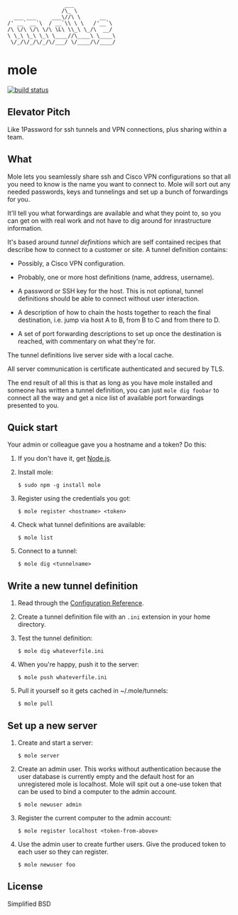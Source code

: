                       ___
                     /\_ \
      ___ ___     ___\//\ \      __
    /' __` __`\  / __`\\ \ \   /'__`\
    /\ \/\ \/\ \/\ \L\ \\_\ \_/\  __/
    \ \_\ \_\ \_\ \____//\____\ \____\
     \/_/\/_/\/_/\/___/ \/____/\/____/

mole
====

[![build status](https://secure.travis-ci.org/calmh/mole.png)](http://travis-ci.org/calmh/mole)

Elevator Pitch
--------------

Like 1Password for ssh tunnels and VPN connections, plus sharing within a team.

What
----

Mole lets you seamlessly share ssh and Cisco VPN configurations so that all you
need to know is the name you want to connect to. Mole will sort out any needed
passwords, keys and tunnelings and set up a bunch of forwardings for you.

It'll tell you what forwardings are available and what they point to, so you
can get on with real work and not have to dig around for inrastructure
information.

It's based around *tunnel definitions* which are self contained recipes that
describe how to connect to a customer or site.  A tunnel definition contains:

  - Possibly, a Cisco VPN configuration.

  - Probably, one or more host definitions (name, address, username).

  - A password or SSH key for the host. This is not optional, tunnel
    definitions should be able to connect without user interaction.

  - A description of how to chain the hosts together to reach the final
    destination, i.e. jump via host A to B, from B to C and from there to D.

  - A set of port forwarding descriptions to set up once the destination is
    reached, with commentary on what they're for.

The tunnel definitions live server side with a local cache.

All server communication is certificate authenticated and secured by TLS.

The end result of all this is that as long as you have mole installed and
someone has written a tunnel definition, you can just `mole dig foobar` to
connect all the way and get a nice list of available port forwardings presented
to you.

Quick start
-----------

Your admin or colleague gave you a hostname and a token? Do this:

 1. If you don't have it, get [Node.js](http://www.nodejs.org/#download).

 2. Install mole:

        $ sudo npm -g install mole

 3. Register using the credentials you got:

        $ mole register <hostname> <token>

 4. Check what tunnel definitions are available:

        $ mole list

 5. Connect to a tunnel:

        $ mole dig <tunnelname>

Write a new tunnel definition
-----------------------------

 1. Read through the [Configuration Reference](https://github.com/calmh/mole/blob/master/CONFIGURATION.md).

 2. Create a tunnel definition file with an `.ini` extension in your home directory.

 3. Test the tunnel definition:

        $ mole dig whateverfile.ini

 4. When you're happy, push it to the server:

        $ mole push whateverfile.ini

 5. Pull it yourself so it gets cached in ~/.mole/tunnels:

        $ mole pull

Set up a new server
-------------------

 1. Create and start a server:

        $ mole server

 2. Create an admin user. This works without authentication because the user
    database is currently empty and the default host for an unregistered mole
    is localhost. Mole will spit out a one-use token that can be used to bind a
    computer to the admin account.

        $ mole newuser admin

 3. Register the current computer to the admin account:

        $ mole register localhost <token-from-above>

 4. Use the admin user to create further users. Give the produced token to each
    user so they can register.

        $ mole newuser foo

License
-------

Simplified BSD

